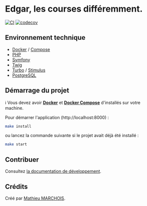 # Edgar, les courses différemment.

[![CI](https://github.com/mmarchois/edgar/actions/workflows/ci.yml/badge.svg)](https://github.com/mmarchois/edgar/actions/workflows/ci.yml)
[![codecov](https://codecov.io/gh/mmarchois/edgar/branch/main/graph/badge.svg?token=q79Foe8xkl)](https://codecov.io/gh/mmarchois/edgar)


## Environnement technique

- [Docker](https://www.docker.com/) / [Compose](https://docs.docker.com/compose/)
- [PHP](https://www.php.net/)
- [Symfony](https://www.symfony.com/)
- [Twig](https://twig.symfony.com/)
- [Turbo](https://turbo.hotwired.dev/) / [Stimulus](https://stimulus.hotwired.dev/)
- [PostgreSQL](https://www.postgresql.org/)

## Démarrage du projet

ℹ️ Vous devez avoir **[Docker](https://www.docker.com/)** et **[Docker Compose](https://docs.docker.com/compose/)** d'installés sur votre machine.

Pour démarrer l'application (http://localhost:8000) :

```bash
make install
```

ou lancez la commande suivante si le projet avait déjà été installé :

```bash
make start
```

## Contribuer

Consultez [la documentation de développement](./docs/README.md).

## Crédits

Créé par [Mathieu MARCHOIS](https://twitter.com/mmarchois).
